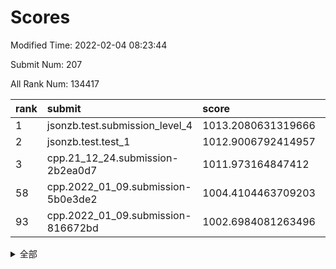 # Scores

Modified Time: 2022-02-04 08:23:44

Submit Num: 207

All Rank Num: 134417

| rank |               submit               |       score        |       sigma        | pk_num |
| :--- | :--------------------------------- | :----------------- | :----------------- | :----- |
| 1    | jsonzb.test.submission_level_4     | 1013.2080631319666 | 0.7914327719899745 | 2598   |
| 2    | jsonzb.test.test_1                 | 1012.9006792414957 | 0.7917548053568012 | 2595   |
| 3    | cpp.21_12_24.submission-2b2ea0d7   | 1011.973164847412  | 0.7920961810803312 | 2597   |
| 58   | cpp.2022_01_09.submission-5b0e3de2 | 1004.4104463709203 | 0.7254176749349568 | 2599   |
| 93   | cpp.2022_01_09.submission-816672bd | 1002.6984081263496 | 0.7107757335117719 | 2599   |


<details>
<summary>全部</summary>

| rank |                 submit                 |       score        |       sigma        | pk_num |
| :--- | :------------------------------------- | :----------------- | :----------------- | :----- |
| 1    | jsonzb.test.submission_level_4         | 1013.2080631319666 | 0.7914327719899745 | 2598   |
| 2    | jsonzb.test.test_1                     | 1012.9006792414957 | 0.7917548053568012 | 2595   |
| 3    | cpp.21_12_24.submission-2b2ea0d7       | 1011.973164847412  | 0.7920961810803312 | 2597   |
| 4    | gobigger.level_3.submission_level_3_16 | 1011.888654464606  | 0.7873321951680708 | 2602   |
| 5    | gobigger.level_3.submission_level_3_26 | 1011.6732445658353 | 0.7889434236886579 | 2590   |
| 6    | gobigger.level_3.submission_level_3_46 | 1011.5422948519163 | 0.7634661618339346 | 2603   |
| 7    | gobigger.level_3.submission_level_3_14 | 1011.5349335053111 | 0.7810977713614823 | 2599   |
| 8    | gobigger.level_3.submission_level_3_3  | 1011.2032944525139 | 0.7869827202336762 | 2597   |
| 9    | gobigger.level_3.submission_level_3_18 | 1011.0995460742004 | 0.7638825769083637 | 2599   |
| 10   | gobigger.level_3.submission_level_3_48 | 1010.9843964804962 | 0.7625438903442328 | 2601   |
| 11   | gobigger.level_3.submission_level_3_37 | 1010.8951476239107 | 0.7859585964644099 | 2598   |
| 12   | gobigger.level_3.submission_level_3_38 | 1010.876302988954  | 0.7607341115574519 | 2594   |
| 13   | gobigger.level_3.submission_level_3_15 | 1010.8648017401742 | 0.7676447283655801 | 2596   |
| 14   | gobigger.level_3.submission_level_3_8  | 1010.8453060291218 | 0.7702354136650041 | 2596   |
| 15   | gobigger.level_3.submission_level_3_34 | 1010.7379867166078 | 0.7635557865624035 | 2591   |
| 16   | gobigger.level_3.submission_level_3_49 | 1010.7050383296917 | 0.7605234052570254 | 2596   |
| 17   | gobigger.level_3.submission_level_3_21 | 1010.590364901456  | 0.775615460848239  | 2599   |
| 18   | gobigger.level_3.submission_level_3_29 | 1010.5038901276378 | 0.7722948266284646 | 2592   |
| 19   | gobigger.level_3.submission_level_3_6  | 1010.4902413045489 | 0.7717301011609714 | 2600   |
| 20   | gobigger.level_3.submission_level_3_41 | 1010.4012535506533 | 0.7464342403455256 | 2598   |
| 21   | gobigger.level_3.submission_level_3_0  | 1010.3655165860217 | 0.7747134803631706 | 2596   |
| 22   | gobigger.level_3.submission_level_3_19 | 1010.3461196594635 | 0.7482968081808912 | 2598   |
| 23   | gobigger.level_3.submission_level_3_9  | 1010.2777350473467 | 0.7369269632074645 | 2595   |
| 24   | gobigger.level_3.submission_level_3_40 | 1010.2360666471296 | 0.7525096037934133 | 2595   |
| 25   | gobigger.level_3.submission_level_3_42 | 1010.0815001274439 | 0.7459938972335362 | 2597   |
| 26   | gobigger.level_3.submission_level_3_39 | 1010.0181197249128 | 0.7554858081535373 | 2598   |
| 27   | gobigger.level_3.submission_level_3_45 | 1009.9631705026839 | 0.7534447166468361 | 2600   |
| 28   | gobigger.level_3.submission_level_3_25 | 1009.8924070491369 | 0.7461818382381917 | 2596   |
| 29   | gobigger.level_3.submission_level_3_10 | 1009.890263546765  | 0.7835271039423864 | 2600   |
| 30   | gobigger.level_3.submission_level_3_5  | 1009.8842243745859 | 0.7430261398448555 | 2597   |
| 31   | gobigger.level_3.submission_level_3_23 | 1009.8363561603918 | 0.7676546406872554 | 2600   |
| 32   | gobigger.level_3.submission_level_3_1  | 1009.7448173195271 | 0.7619740712674354 | 2597   |
| 33   | gobigger.level_3.submission_level_3_11 | 1009.7418095014403 | 0.7495732502713875 | 2597   |
| 34   | gobigger.level_3.submission_level_3_30 | 1009.6921111191895 | 0.7495602916312395 | 2602   |
| 35   | gobigger.level_3.submission_level_3_20 | 1009.617339377908  | 0.7762479931309882 | 2595   |
| 36   | gobigger.level_3.submission_level_3_35 | 1009.6170989276321 | 0.7551141081548891 | 2600   |
| 37   | gobigger.level_3.submission_level_3_31 | 1009.5348498058264 | 0.7515594468868105 | 2600   |
| 38   | gobigger.level_3.submission_level_3_12 | 1009.4816713319349 | 0.7518836142143444 | 2598   |
| 39   | gobigger.level_3.submission_level_3_17 | 1009.4810011886132 | 0.7686908546662621 | 2600   |
| 40   | gobigger.level_3.submission_level_3_27 | 1009.3297428927262 | 0.7670605799420998 | 2597   |
| 41   | gobigger.level_3.submission_level_3_32 | 1009.3058196498911 | 0.7610821530992808 | 2601   |
| 42   | gobigger.level_3.submission_level_3_22 | 1009.2589364681369 | 0.7724844749283626 | 2601   |
| 43   | gobigger.level_3.submission_level_3_24 | 1009.1903837629424 | 0.7347800399855958 | 2599   |
| 44   | gobigger.level_3.submission_level_3_4  | 1009.0823117443417 | 0.753573499563009  | 2594   |
| 45   | gobigger.level_3.submission_level_3_7  | 1009.0603160589889 | 0.7633985715227757 | 2600   |
| 46   | gobigger.level_3.submission_level_3_44 | 1009.0455218678726 | 0.7669809648904791 | 2596   |
| 47   | gobigger.level_3.submission_level_3_2  | 1009.0377974382881 | 0.7465229465606789 | 2600   |
| 48   | gobigger.level_3.submission_level_3_47 | 1008.9884245723471 | 0.7552544865672184 | 2590   |
| 49   | gobigger.level_3.submission_level_3_36 | 1008.9744940325369 | 0.7498271881911689 | 2597   |
| 50   | gobigger.level_3.submission_level_3_13 | 1008.6601461124144 | 0.7431591998902115 | 2598   |
| 51   | gobigger.level_3.submission_level_3_33 | 1008.4225888655285 | 0.7372662352994587 | 2595   |
| 52   | gobigger.level_3.submission_level_3_43 | 1008.3884267221376 | 0.7222904422185624 | 2600   |
| 53   | gobigger.level_3.submission_level_3_28 | 1008.1243991383789 | 0.7421673740974961 | 2597   |
| 54   | gobigger.level_1.submission_level_1_27 | 1005.336861197997  | 0.7140858284198518 | 2603   |
| 55   | gobigger.level_1.submission_level_1_43 | 1005.2502515839824 | 0.7203755772452441 | 2600   |
| 56   | gobigger.level_1.submission_level_1_18 | 1004.9197815506375 | 0.7266968155864412 | 2600   |
| 57   | gobigger.level_1.submission_level_1_15 | 1004.5716933126216 | 0.7153750914874545 | 2602   |
| 58   | cpp.2022_01_09.submission-5b0e3de2     | 1004.4104463709203 | 0.7254176749349568 | 2599   |
| 59   | gobigger.level_1.submission_level_1_25 | 1004.3203318936654 | 0.713985370271249  | 2597   |
| 60   | gobigger.level_1.submission_level_1_6  | 1004.2653858850971 | 0.7211600580195073 | 2599   |
| 61   | gobigger.level_1.submission_level_1_37 | 1004.25919502898   | 0.710584261893783  | 2600   |
| 62   | gobigger.level_1.submission_level_1_48 | 1004.1612760364545 | 0.7238892865772232 | 2598   |
| 63   | gobigger.level_1.submission_level_1_45 | 1004.0316047293074 | 0.7150660465815696 | 2599   |
| 64   | gobigger.level_1.submission_level_1_14 | 1004.0295197953305 | 0.7213976718779251 | 2601   |
| 65   | gobigger.level_1.submission_level_1_31 | 1004.0081459714216 | 0.712281507357716  | 2599   |
| 66   | gobigger.level_1.submission_level_1_40 | 1003.9630715452254 | 0.7073352836397074 | 2597   |
| 67   | gobigger.level_1.submission_level_1_5  | 1003.8497018613836 | 0.7170591060562611 | 2603   |
| 68   | gobigger.level_1.submission_level_1_32 | 1003.8151173750687 | 0.7147920093628474 | 2598   |
| 69   | gobigger.level_1.submission_level_1_47 | 1003.7488136970385 | 0.7221424749104549 | 2598   |
| 70   | gobigger.level_1.submission_level_1_49 | 1003.7470124369838 | 0.7279111328428217 | 2598   |
| 71   | gobigger.level_1.submission_level_1_3  | 1003.7122549362692 | 0.7165629882178294 | 2599   |
| 72   | gobigger.level_1.submission_level_1_19 | 1003.6659461667161 | 0.7120334402952037 | 2594   |
| 73   | gobigger.level_1.submission_level_1_20 | 1003.6112559926253 | 0.7077997770537773 | 2595   |
| 74   | gobigger.level_1.submission_level_1_35 | 1003.61092766316   | 0.7409288230509689 | 2597   |
| 75   | gobigger.level_1.submission_level_1_23 | 1003.5499130073774 | 0.7174832746600303 | 2596   |
| 76   | gobigger.level_1.submission_level_1_4  | 1003.5315909025038 | 0.7244423894624915 | 2592   |
| 77   | gobigger.level_1.submission_level_1_9  | 1003.4236162844068 | 0.7183358997929922 | 2589   |
| 78   | gobigger.level_1.submission_level_1_1  | 1003.4079140712328 | 0.7115139471014865 | 2593   |
| 79   | gobigger.level_1.submission_level_1_11 | 1003.3821667865104 | 0.7172015333041198 | 2600   |
| 80   | gobigger.level_1.submission_level_1_8  | 1003.3507583720268 | 0.7020319449996567 | 2597   |
| 81   | gobigger.level_1.submission_level_1_36 | 1003.2986485461646 | 0.7149089395763779 | 2601   |
| 82   | gobigger.level_1.submission_level_1_42 | 1003.2983916155955 | 0.7094430998587018 | 2603   |
| 83   | gobigger.level_1.submission_level_1_12 | 1003.2832842604706 | 0.7113848628503026 | 2594   |
| 84   | gobigger.level_1.submission_level_1_39 | 1003.2446842781734 | 0.7172106623181412 | 2598   |
| 85   | gobigger.level_1.submission_level_1_38 | 1003.2393808274111 | 0.7038501427115157 | 2596   |
| 86   | gobigger.level_1.submission_level_1_34 | 1003.2255530119653 | 0.7026261932598341 | 2600   |
| 87   | gobigger.level_1.submission_level_1_2  | 1003.16939494078   | 0.7052660443101256 | 2596   |
| 88   | gobigger.level_1.submission_level_1_7  | 1003.1280737479993 | 0.702664522957193  | 2601   |
| 89   | gobigger.level_1.submission_level_1_22 | 1002.8840530766241 | 0.7253788145709567 | 2603   |
| 90   | gobigger.level_1.submission_level_1_21 | 1002.8461940281915 | 0.703590219745322  | 2595   |
| 91   | gobigger.level_1.submission_level_1_16 | 1002.8110090319609 | 0.7073257894989863 | 2594   |
| 92   | gobigger.level_1.submission_level_1_24 | 1002.7783861206678 | 0.7307666970514791 | 2596   |
| 93   | cpp.2022_01_09.submission-816672bd     | 1002.6984081263496 | 0.7107757335117719 | 2599   |
| 94   | gobigger.level_1.submission_level_1_26 | 1002.5879064614619 | 0.7092035896452047 | 2601   |
| 95   | gobigger.level_1.submission_level_1_41 | 1002.5261953301076 | 0.7218165257540388 | 2598   |
| 96   | gobigger.level_1.submission_level_1_33 | 1002.4740427941892 | 0.7094154362514693 | 2598   |
| 97   | gobigger.level_1.submission_level_1_44 | 1002.4687345013714 | 0.7122389327839309 | 2601   |
| 98   | gobigger.level_1.submission_level_1_28 | 1002.3115895874906 | 0.7092617147216138 | 2593   |
| 99   | gobigger.level_1.submission_level_1_29 | 1002.0679453484873 | 0.714218710163816  | 2601   |
| 100  | gobigger.level_1.submission_level_1_10 | 1002.0322786587556 | 0.6990287510787693 | 2599   |
| 101  | gobigger.level_1.submission_level_1_30 | 1001.8707689691577 | 0.721629212980348  | 2597   |
| 102  | gobigger.level_1.submission_level_1_13 | 1001.7749570281476 | 0.7079275533072665 | 2594   |
| 103  | gobigger.level_1.submission_level_1_46 | 1001.6749369665837 | 0.7130869997214986 | 2592   |
| 104  | gobigger.level_1.submission_level_1_17 | 1001.6729712268558 | 0.720894752666656  | 2600   |
| 105  | gobigger.level_1.submission_level_1_0  | 1001.6410198868404 | 0.7123481605340412 | 2603   |
| 106  | gobigger.random.submission_random_7    | 998.2318617542787  | 0.7053564619240994 | 2599   |
| 107  | gobigger.random.submission_random_10   | 997.7319295151507  | 0.7092704102996762 | 2600   |
| 108  | gobigger.random.submission_random_1    | 997.4489134723585  | 0.717418822667182  | 2591   |
| 109  | gobigger.random.submission_random_16   | 996.9333772253334  | 0.7057881448616148 | 2600   |
| 110  | gobigger.random.submission_random_18   | 996.918809815685   | 0.71829485077581   | 2596   |
| 111  | gobigger.random.submission_random_2    | 996.8061402001968  | 0.7130968418694661 | 2596   |
| 112  | gobigger.random.submission_random_32   | 996.7884758960546  | 0.7015606743600021 | 2600   |
| 113  | gobigger.random.submission_random_47   | 996.7139952523313  | 0.7151331870503738 | 2597   |
| 114  | gobigger.random.submission_random_11   | 996.6785132104882  | 0.7039862866827752 | 2597   |
| 115  | gobigger.random.submission_random_19   | 996.6627230402149  | 0.720125442211723  | 2600   |
| 116  | gobigger.random.submission_random_3    | 996.5829753074997  | 0.7054494530513563 | 2600   |
| 117  | gobigger.random.submission_random_44   | 996.564656754427   | 0.7097037446978586 | 2601   |
| 118  | gobigger.random.submission_random_49   | 996.5016181145795  | 0.717588785136861  | 2597   |
| 119  | gobigger.random.submission_random_22   | 996.3368385948828  | 0.7066214456589605 | 2596   |
| 120  | gobigger.random.submission_random_31   | 996.2476126217402  | 0.7147165800310281 | 2593   |
| 121  | gobigger.random.submission_random_6    | 996.2155776941405  | 0.7083638635737295 | 2595   |
| 122  | gobigger.random.submission_random_43   | 996.1866421615139  | 0.7017022972304713 | 2602   |
| 123  | gobigger.random.submission_random_15   | 996.1861246940904  | 0.7221626906716453 | 2595   |
| 124  | gobigger.random.submission_random_5    | 996.1797880137167  | 0.7280103172963136 | 2593   |
| 125  | gobigger.random.submission_random_13   | 996.0868710751632  | 0.7168236316011691 | 2597   |
| 126  | gobigger.random.submission_random_26   | 995.898165717067   | 0.7217514767201887 | 2603   |
| 127  | gobigger.random.submission_random_41   | 995.8950548925329  | 0.7079876469213308 | 2599   |
| 128  | gobigger.random.submission_random_28   | 995.8694991998256  | 0.7274359540841183 | 2591   |
| 129  | gobigger.random.submission_random_4    | 995.8013308921111  | 0.7025340566165542 | 2594   |
| 130  | gobigger.random.submission_random_48   | 995.786582523513   | 0.7132700898279453 | 2597   |
| 131  | gobigger.random.submission_random_36   | 995.7810314059572  | 0.7119059495597978 | 2596   |
| 132  | gobigger.random.submission_random_25   | 995.7083578435709  | 0.7140496538502621 | 2596   |
| 133  | gobigger.random.submission_random_37   | 995.6955098289151  | 0.7257037586417804 | 2598   |
| 134  | gobigger.random.submission_random_8    | 995.6796985937972  | 0.70977276562415   | 2598   |
| 135  | gobigger.random.submission_random_24   | 995.6678017723611  | 0.713524830120202  | 2598   |
| 136  | gobigger.random.submission_random_38   | 995.5915074612969  | 0.7123268038512998 | 2601   |
| 137  | gobigger.random.submission_random_12   | 995.519009917384   | 0.721210801402036  | 2600   |
| 138  | gobigger.random.submission_random_30   | 995.5074402328107  | 0.7209449282976086 | 2597   |
| 139  | gobigger.random.submission_random_14   | 995.4940759879414  | 0.7109439429520913 | 2602   |
| 140  | gobigger.random.submission_random_29   | 995.4405846113553  | 0.7118798924894199 | 2598   |
| 141  | gobigger.random.submission_random_42   | 995.4297293005193  | 0.7198248417141886 | 2598   |
| 142  | gobigger.random.submission_random_35   | 995.3968673774325  | 0.7065200521661213 | 2601   |
| 143  | gobigger.random.submission_random_40   | 995.3716110555883  | 0.7094500397275566 | 2593   |
| 144  | gobigger.random.submission_random_20   | 995.3458823651297  | 0.7071167575131129 | 2599   |
| 145  | gobigger.random.submission_random_9    | 995.3131295527061  | 0.7167114146519917 | 2599   |
| 146  | gobigger.random.submission_random_33   | 995.3125354912199  | 0.7073139699787764 | 2599   |
| 147  | gobigger.random.submission_random_0    | 995.2929241874142  | 0.7080597089491378 | 2597   |
| 148  | gobigger.random.submission_random_23   | 995.2683603705138  | 0.7232760584363539 | 2601   |
| 149  | gobigger.random.submission_random_39   | 995.225210338921   | 0.7081706349481807 | 2597   |
| 150  | gobigger.random.submission_random_17   | 995.1229897422747  | 0.712674977605671  | 2601   |
| 151  | gobigger.random.submission_random_46   | 995.0597444446332  | 0.7137431327722452 | 2598   |
| 152  | gobigger.random.submission_random_45   | 995.0194360671729  | 0.7250683648485892 | 2598   |
| 153  | gobigger.random.submission_random_27   | 994.9636751386533  | 0.7095401899310498 | 2593   |
| 154  | gobigger.random.submission_random_21   | 994.9142684927197  | 0.7137512673571631 | 2593   |
| 155  | gobigger.random.submission_random_34   | 994.6203808027923  | 0.7047044130099488 | 2598   |
| 156  | gobigger.level_2.submission_level_2_13 | 994.2989655006913  | 0.7330228439477335 | 2594   |
| 157  | gobigger.level_2.submission_level_2_42 | 993.5674149696501  | 0.7575841934774954 | 2600   |
| 158  | gobigger.level_2.submission_level_2_46 | 993.463283897113   | 0.7494100459679853 | 2597   |
| 159  | gobigger.level_2.submission_level_2_27 | 993.4450780567172  | 0.7567293170286109 | 2593   |
| 160  | gobigger.level_2.submission_level_2_4  | 993.4233419894126  | 0.7310628005319937 | 2598   |
| 161  | gobigger.level_2.submission_level_2_6  | 993.1723688028429  | 0.7338607359138314 | 2601   |
| 162  | gobigger.level_2.submission_level_2_47 | 992.9990520441302  | 0.7442467183416354 | 2600   |
| 163  | gobigger.level_2.submission_level_2_7  | 992.9358087591473  | 0.7419639563852185 | 2591   |
| 164  | gobigger.level_2.submission_level_2_14 | 992.8901254623723  | 0.7316518884972235 | 2598   |
| 165  | gobigger.level_2.submission_level_2_17 | 992.7838749903847  | 0.7288142396279016 | 2600   |
| 166  | gobigger.level_2.submission_level_2_23 | 992.7642637647709  | 0.7579989407598714 | 2594   |
| 167  | gobigger.level_2.submission_level_2_1  | 992.7623933834876  | 0.7541419108753392 | 2595   |
| 168  | gobigger.level_2.submission_level_2_25 | 992.4739601952876  | 0.7415944476459303 | 2596   |
| 169  | gobigger.level_2.submission_level_2_16 | 992.4584369289418  | 0.7292515473520642 | 2598   |
| 170  | gobigger.level_2.submission_level_2_21 | 992.4020737136328  | 0.7428512710973706 | 2594   |
| 171  | gobigger.level_2.submission_level_2_37 | 992.3502853709324  | 0.7283958556800899 | 2596   |
| 172  | gobigger.level_2.submission_level_2_2  | 992.3333495608891  | 0.7472823372765112 | 2606   |
| 173  | gobigger.level_2.submission_level_2_18 | 992.2934921885487  | 0.7260086624660707 | 2598   |
| 174  | gobigger.level_2.submission_level_2_41 | 992.2770249027911  | 0.7495740025367353 | 2591   |
| 175  | gobigger.level_2.submission_level_2_39 | 992.2734195834872  | 0.7429384603681493 | 2593   |
| 176  | gobigger.level_2.submission_level_2_28 | 992.2267281340388  | 0.7631918585650346 | 2599   |
| 177  | gobigger.level_2.submission_level_2_10 | 992.14244785756    | 0.7420327567930141 | 2598   |
| 178  | gobigger.level_2.submission_level_2_33 | 992.0572689062444  | 0.7496637102462272 | 2598   |
| 179  | gobigger.level_2.submission_level_2_3  | 992.0258411151524  | 0.7500128383462771 | 2595   |
| 180  | gobigger.level_2.submission_level_2_45 | 991.9887297061887  | 0.7459539356280283 | 2594   |
| 181  | gobigger.level_2.submission_level_2_38 | 991.972813508906   | 0.7535040071776395 | 2601   |
| 182  | gobigger.level_2.submission_level_2_40 | 991.9393205473253  | 0.7584812636578603 | 2593   |
| 183  | gobigger.level_2.submission_level_2_11 | 991.8075877360935  | 0.7316896189190361 | 2597   |
| 184  | gobigger.level_2.submission_level_2_8  | 991.6917981568463  | 0.7531017665315543 | 2599   |
| 185  | gobigger.level_2.submission_level_2_30 | 991.6563784780442  | 0.7397236086601104 | 2601   |
| 186  | gobigger.level_2.submission_level_2_49 | 991.6450446400938  | 0.7322352886406902 | 2592   |
| 187  | gobigger.level_2.submission_level_2_9  | 991.6152729831907  | 0.7658430404219082 | 2600   |
| 188  | gobigger.level_2.submission_level_2_31 | 991.5989988375227  | 0.7566579686045246 | 2600   |
| 189  | gobigger.level_2.submission_level_2_34 | 991.5979881233899  | 0.7435408032337394 | 2594   |
| 190  | gobigger.level_2.submission_level_2_26 | 991.57677962301    | 0.7589170340939527 | 2596   |
| 191  | gobigger.level_2.submission_level_2_0  | 991.5187926408859  | 0.7663617171877449 | 2594   |
| 192  | gobigger.level_2.submission_level_2_24 | 991.3352747073774  | 0.7441286205653732 | 2597   |
| 193  | gobigger.level_2.submission_level_2_29 | 991.3075934683227  | 0.74056291569445   | 2600   |
| 194  | gobigger.level_2.submission_level_2_20 | 991.2630379026699  | 0.7456804148357554 | 2600   |
| 195  | gobigger.level_2.submission_level_2_48 | 991.1366133928607  | 0.75160354332379   | 2596   |
| 196  | gobigger.level_2.submission_level_2_15 | 991.1292517443327  | 0.7569794342926314 | 2590   |
| 197  | gobigger.level_2.submission_level_2_22 | 991.0779356487517  | 0.7573005141913874 | 2597   |
| 198  | gobigger.level_2.submission_level_2_12 | 990.8913663208898  | 0.7635111572926068 | 2599   |
| 199  | gobigger.level_2.submission_level_2_32 | 990.8770233893814  | 0.7667795479512648 | 2603   |
| 200  | gobigger.level_2.submission_level_2_19 | 990.8058098133846  | 0.7466264834881842 | 2599   |
| 201  | gobigger.level_2.submission_level_2_36 | 990.7245810519786  | 0.7730576814435617 | 2596   |
| 202  | gobigger.level_2.submission_level_2_44 | 990.5634566879828  | 0.7452075439552834 | 2596   |
| 203  | gobigger.level_2.submission_level_2_35 | 990.456417372513   | 0.7586418197959399 | 2592   |
| 204  | gobigger.level_2.submission_level_2_5  | 990.3871171949656  | 0.7599373943224006 | 2596   |
| 205  | gobigger.level_2.submission_level_2_43 | 989.7281745412799  | 0.7744188452391866 | 2595   |
| 206  | gobigger.none.submission_none_1        | 976.9609605682593  | 1.48830254781404   | 2595   |
| 207  | gobigger.none.submission_none_0        | 976.4520961893592  | 1.4673626433433036 | 2595   |

</details>